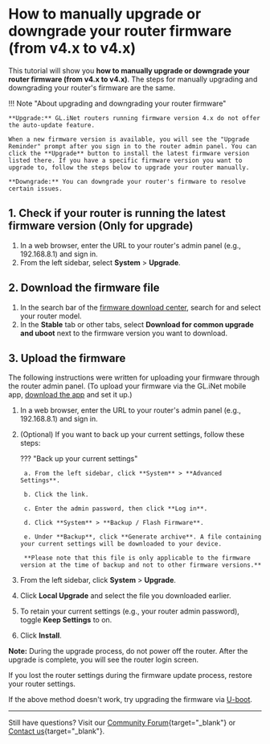 # How to manually upgrade or downgrade your router firmware (from v4.x to v4.x)

This tutorial will show you **how to manually upgrade or downgrade your router firmware (from v4.x to v4.x)**. The steps for manually upgrading and downgrading your router's firmware are the same.

!!! Note "About upgrading and downgrading your router firmware"

    **Upgrade:** GL.iNet routers running firmware version 4.x do not offer the auto-update feature. 
    
    When a new firmware version is available, you will see the "Upgrade Reminder" prompt after you sign in to the router admin panel. You can click the **Upgrade** button to install the latest firmware version listed there. If you have a specific firmware version you want to upgrade to, follow the steps below to upgrade your router manually. 

    **Downgrade:** You can downgrade your router's firmware to resolve certain issues.

## 1. Check if your router is running the latest firmware version (Only for upgrade)

1. In a web browser, enter the URL to your router's admin panel (e.g., 192.168.8.1) and sign in.
2. From the left sidebar, select **System** > **Upgrade**.  

## 2. Download the firmware file

1. In the search bar of the [firmware download center](https://dl.gl-inet.com/), search for and select your router model.
2. In the **Stable** tab or other tabs, select **Download for common upgrade and uboot** next to the firmware version you want to download. 

## 3. Upload the firmware

The following instructions were written for uploading your firmware through the router admin panel.  (To upload your firmware via the GL.iNet mobile app, [download the app](https://www.gl-inet.com/app/) and set it up.)

1. In a web browser, enter the URL to your router's admin panel (e.g., 192.168.8.1) and sign in. 
2. (Optional) If you want to back up your current settings, follow these steps:

    ??? "Back up your current settings"

        a. From the left sidebar, click **System** > **Advanced Settings**. 

        b. Click the link. 

        c. Enter the admin password, then click **Log in**. 

        d. Click **System** > **Backup / Flash Firmware**. 

        e. Under **Backup**, click **Generate archive**. A file containing your current settings will be downloaded to your device. 
        
        **Please note that this file is only applicable to the firmware version at the time of backup and not to other firmware versions.**

3. From the left sidebar, click **System** > **Upgrade**. 
4. Click **Local Upgrade** and select the file you downloaded earlier. 
5. To retain your current settings (e.g., your router admin password), toggle **Keep Settings** to on. 
6. Click **Install**.

**Note:** During the upgrade process, do not power off the router. After the upgrade is complete, you will see the router login screen. 

If you lost the router settings during the firmware update process, restore your router settings. 

If the above method doesn't work, try upgrading the firmware via [U-boot](../faq/debrick.md).

---

Still have questions? Visit our [Community Forum](https://forum.gl-inet.com){target="_blank"} or [Contact us](https://www.gl-inet.com/contacts/){target="_blank"}.